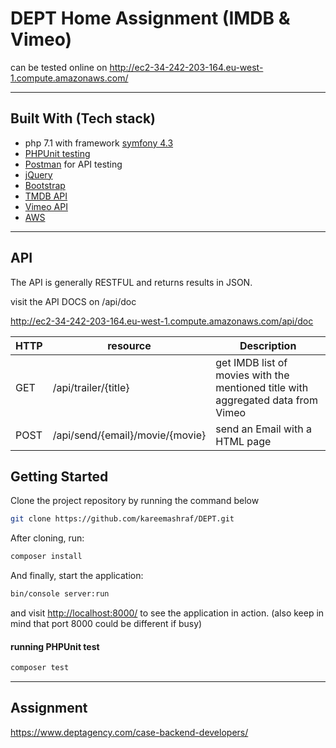 # DEPT Home Assignment (IMDB & Vimeo)
can be tested online on http://ec2-34-242-203-164.eu-west-1.compute.amazonaws.com/
<hr>

## Built With (Tech stack)

* php 7.1 with framework [symfony 4.3](https://symfony.com/) 
* [PHPUnit testing](https://phpunit.de/)
* [Postman](https://www.getpostman.com/) for API testing
* [jQuery](https://jquery.com/)
* [Bootstrap](https://getbootstrap.com/)
* [TMDB API](https://www.themoviedb.org)
* [Vimeo API](https://developer.vimeo.com/)
* [AWS](https://aws.amazon.com/)

<hr>


## API
The API is generally RESTFUL and returns results in JSON.

visit the API DOCS on /api/doc

http://ec2-34-242-203-164.eu-west-1.compute.amazonaws.com/api/doc

|HTTP | resource | Description |
| --- | --- | --- |
| GET | /api/trailer/{title} | get IMDB list of movies with the mentioned title with aggregated data from Vimeo |
| POST | /api/send/{email}/movie/{movie}| send an Email with a HTML page |


## Getting Started

Clone the project repository by running the command below 

```bash
git clone https://github.com/kareemashraf/DEPT.git
```

After cloning, run:

```bash
composer install
```

And finally, start the application:

```bash
bin/console server:run
```

and visit [http://localhost:8000/](http://localhost:8000/) to see the application in action. (also keep in mind that port 8000 could be different if busy)

#### running PHPUnit test

```bash
composer test
```



<hr>



## Assignment
https://www.deptagency.com/case-backend-developers/
